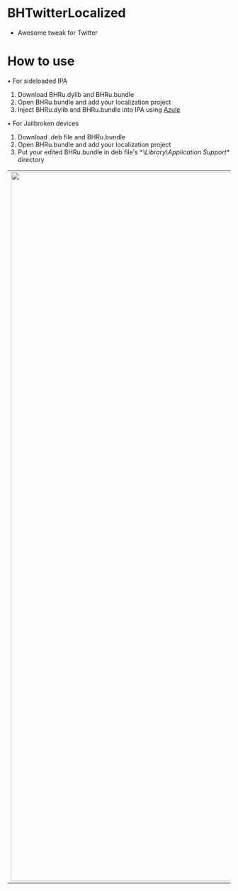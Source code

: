 # BHTwitterLocalized
- Awesome tweak for Twitter

# How to use
• For sideloaded IPA
1. Download BHRu.dylib and BHRu.bundle
2. Open BHRu.bundle and add your localization project
3. Inject BHRu.dylib and BHRu.bundle into IPA using [Azule](https://github.com/Al4ise/Azule) 

• For Jailbroken devices
1. Download .deb file and BHRu.bundle
2. Open BHRu.bundle and add your localization project
3. Put your edited BHRu.bundle in deb file's **\Library\Application Support\** directory


| | | |
|:-------------------------:|:-------------------------:|:-------------------------:|
|<img width="1604" src="https://github.com/dayanch96/BHTwitterLocalized/blob/master/ss1.PNG"> |  <img width="1604" src="https://github.com/dayanch96/BHTwitterLocalized/blob/master/ss2.PNG">|<img width="1604" src="https://github.com/dayanch96/BHTwitterLocalized/blob/master/ss3.PNG">|
